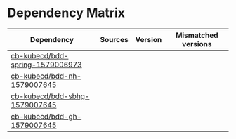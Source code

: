 # Dependency Matrix

Dependency | Sources | Version | Mismatched versions
---------- | ------- | ------- | -------------------
[cb-kubecd/bdd-spring-1579006973](https://github.com/cb-kubecd/bdd-spring-1579006973.git) |  | []() | 
[cb-kubecd/bdd-nh-1579007645](https://github.com/cb-kubecd/bdd-nh-1579007645.git) |  | []() | 
[cb-kubecd/bdd-sbhg-1579007645](https://github.com/cb-kubecd/bdd-sbhg-1579007645.git) |  | []() | 
[cb-kubecd/bdd-gh-1579007645](https://github.com/cb-kubecd/bdd-gh-1579007645.git) |  | []() | 
